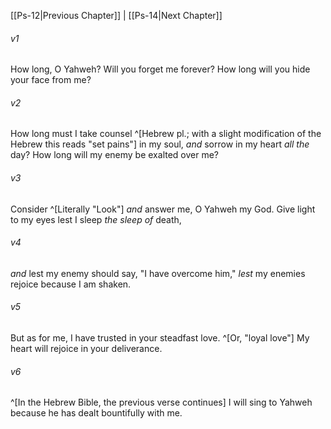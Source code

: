 ﻿---
aliases:
  - Psalms 13
---

[[Ps-12|Previous Chapter]] | [[Ps-14|Next Chapter]]

###### v1
How long, O Yahweh? Will you forget me forever?
How long will you hide your face from me?

###### v2
How long must I take counsel ^[Hebrew pl.; with a slight modification of the Hebrew this reads "set pains"] in my soul,
_and_ sorrow in my heart _all the_ day?
How long will my enemy be exalted over me?

###### v3
Consider ^[Literally "Look"] _and_ answer me, O Yahweh my God.
Give light to my eyes
lest I sleep _the sleep of_ death,

###### v4
_and_ lest my enemy should say, "I have overcome him,"
_lest_ my enemies rejoice because I am shaken.

###### v5
But as for me, I have trusted in your steadfast love. ^[Or, "loyal love"]
My heart will rejoice in your deliverance.

###### v6
 ^[In the Hebrew Bible, the previous verse continues] I will sing to Yahweh
because he has dealt bountifully with me.